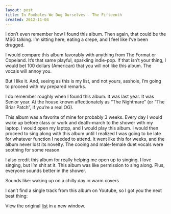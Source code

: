 ```yaml
---
layout: post
title: In Foxholes We Dug Ourselves - The Fifteenth
created: 2012-11-04
---
```


I don’t even remember how I found this album. Then again, that could be
the MSG talking. I’m sitting here, eating a crepe, and I feel like I’ve
been drugged.

I would compare this album favorably with anything from The Format or
Copeland. It’s that same playful, sparkling indie-pop. If that isn’t
your thing, I would bet 100 dollars (American) that you will not like
this album. The vocals will annoy you.

But I like it. And, seeing as this is my list, and not yours, asshole,
I’m going to proceed with my prepared remarks.

I do remember roughly when I found this album. It was last year. It was
Senior year. At the house known affectionately as “The Nightmare” (or
“The Briar Patch”, if you’re a real OG).

This album was a favorite of mine for probably 3 weeks. Every day I
would wake up before class or work and death-march to the shower with my
laptop. I would open my laptop, and I would play this album. I would
then proceed to sing along with this album until I realized I was going
to be late for whatever function I needed to attend. It went like this
for weeks, and the album never lost its novelty. The cooing and
male-female duet vocals were soothing for some reason.

I also credit this album for really helping me open up to singing. I
love singing, but I’m shit at it. This album was like permission to sing
along. Plus, everyone sounds better in the shower.

Sounds like: waking up on a chilly day in warm covers

I can’t find a single track from this album on Youtube, so I got you the
next best thing:



View the
original [list](https://docs.google.com/spreadsheet/pub?key=0ArDppihwaWa6dFdaeV9pOXNTeERqbWVFTFp5bWFuNmc&output=html)
in a new window.

